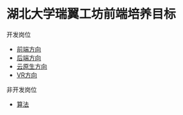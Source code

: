 # 湖北大学瑞翼工坊前端培养目标

开发岗位

+ [前端方向](./docs/frontend.md)
+ [后端方向](./docs/backend.md)
+ [云原生方向](./docs/cloudNative.md)
+ [VR方向](./docs/VR.md)

非开发岗位
+ [算法](./docs/algorithm.md)